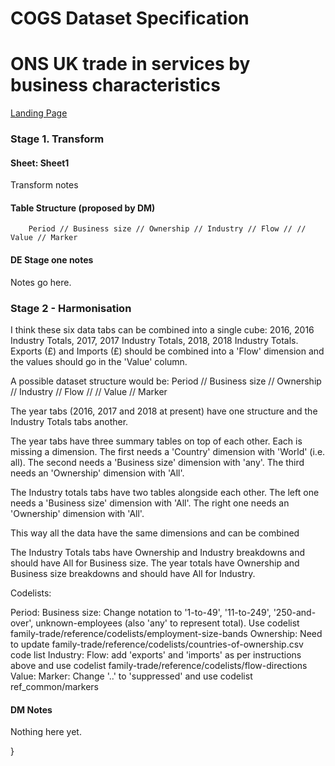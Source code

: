 
<!-- #region -->
# COGS Dataset Specification

# ONS UK trade in services by business characteristics
[Landing Page](https://www.ons.gov.uk/businessindustryandtrade/internationaltrade/datasets/uktradeingoodsbybusinesscharacteristics)

### Stage 1. Transform

#### Sheet: Sheet1

Transform notes

#### Table Structure (proposed by DM)

		Period // Business size // Ownership // Industry // Flow // // Value // Marker

#### DE Stage one notes
Notes go here.

### Stage 2 - Harmonisation

I think these six data tabs can be combined into a single cube: 2016, 2016 Industry Totals, 2017, 2017 Industry Totals, 2018, 2018 Industry Totals.
Exports (£) and Imports (£) should be combined into a 'Flow' dimension and the values should go in the 'Value' column.

A possible dataset structure would be:
Period // Business size // Ownership // Industry // Flow // // Value // Marker

The year tabs (2016, 2017 and 2018 at present) have one structure and the Industry Totals tabs another.

The year tabs have three summary tables on top of each other. Each is missing a dimension.
The first needs a 'Country' dimension with 'World' (i.e. all).
The second needs a 'Business size' dimension with 'any'.
The third needs an 'Ownership' dimension with 'All'.

The Industry totals tabs have two tables alongside each other.
The left one needs a 'Business size' dimension with 'All'.
The right one needs an 'Ownership' dimension with 'All'.

This way all the data have the same dimensions and can be combined 

The Industry Totals tabs have Ownership and Industry breakdowns and should have All for Business size.
The year totals have Ownership and Business size breakdowns and should have All for Industry.

Codelists:

Period: 
Business size: Change notation to '1-to-49', '11-to-249', '250-and-over', unknown-employees (also 'any' to represent total). Use codelist family-trade/reference/codelists/employment-size-bands
Ownership: Need to update family-trade/reference/codelists/countries-of-ownership.csv code list
Industry: 
Flow: add 'exports' and 'imports' as per instructions above and use codelist family-trade/reference/codelists/flow-directions
Value:
Marker: Change '..' to 'suppressed' and use codelist ref_common/markers

#### DM Notes

Nothing here yet.
<!-- #endregion -->}
